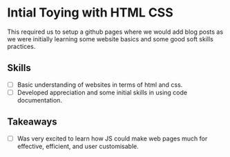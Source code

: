 # Intial Toying with HTML CSS

This required us to setup a github pages where we would add blog posts as we were initially learning some website basics and some good soft skills practices.

## Skills
- [ ] Basic understanding of websites in terms of html and css.
- [ ] Developed appreciation and some initial skills in using code documentation.

## Takeaways
- [ ] Was very excited to learn how JS could make web pages much for effective, efficient, and user customisable.
